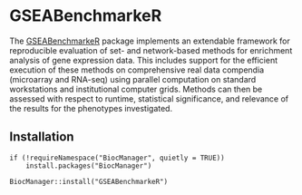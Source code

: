# GSEABenchmarkeR

The [GSEABenchmarkeR](https://bioconductor.org/packages/GSEABenchmarkeR)
package implements an extendable framework for 
reproducible evaluation of set- and network-based methods for enrichment 
analysis of gene expression data. This includes support for the efficient 
execution of these methods on comprehensive real data compendia (microarray and 
RNA-seq) using parallel computation on standard workstations and 
institutional computer grids. Methods can then be assessed with respect to 
runtime, statistical significance, and relevance of the results for the 
phenotypes investigated.
    
## Installation

```
if (!requireNamespace("BiocManager", quietly = TRUE))
    install.packages("BiocManager")

BiocManager::install("GSEABenchmarkeR")
```

